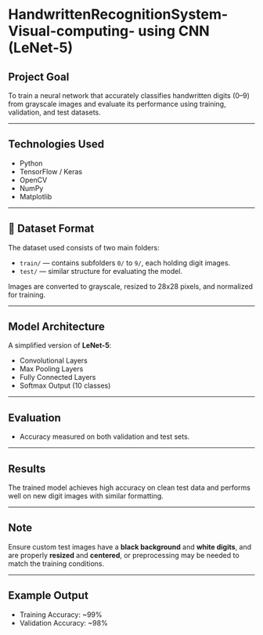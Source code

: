 # HandwrittenRecognitionSystem-Visual-computing- using CNN (LeNet-5)


##  Project Goal

To train a neural network that accurately classifies handwritten digits (0–9) from grayscale images and evaluate its performance using training, validation, and test datasets.

---

## Technologies Used

- Python
- TensorFlow / Keras
- OpenCV
- NumPy
- Matplotlib


---

## 📁 Dataset Format

The dataset used consists of two main folders:
- `train/` — contains subfolders `0/` to `9/`, each holding digit images.
- `test/` — similar structure for evaluating the model.

Images are converted to grayscale, resized to 28x28 pixels, and normalized for training.

---

##  Model Architecture

A simplified version of **LeNet-5**:
- Convolutional Layers
- Max Pooling Layers
- Fully Connected Layers
- Softmax Output (10 classes)

---

## Evaluation

- Accuracy measured on both validation and test sets.
---

##  Results

The trained model achieves high accuracy on clean test data and performs well on new digit images with similar formatting.

---

## Note

Ensure custom test images have a **black background** and **white digits**, and are properly **resized** and **centered**, or preprocessing may be needed to match the training conditions.

---

##  Example Output

- Training Accuracy: ~99%
- Validation Accuracy: ~98%
